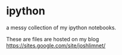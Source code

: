 # ipython
a messy collection of my ipython notebooks.

These are files are hosted on my blog 
https://sites.google.com/site/joshlimnet/
